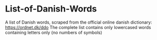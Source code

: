 # List-of-Danish-Words
A list of Danish words, scraped from the official online danish dictionary: https://ordnet.dk/ddo
The complete list contains only lowercased words containing letters only (no numbers of symbols)
